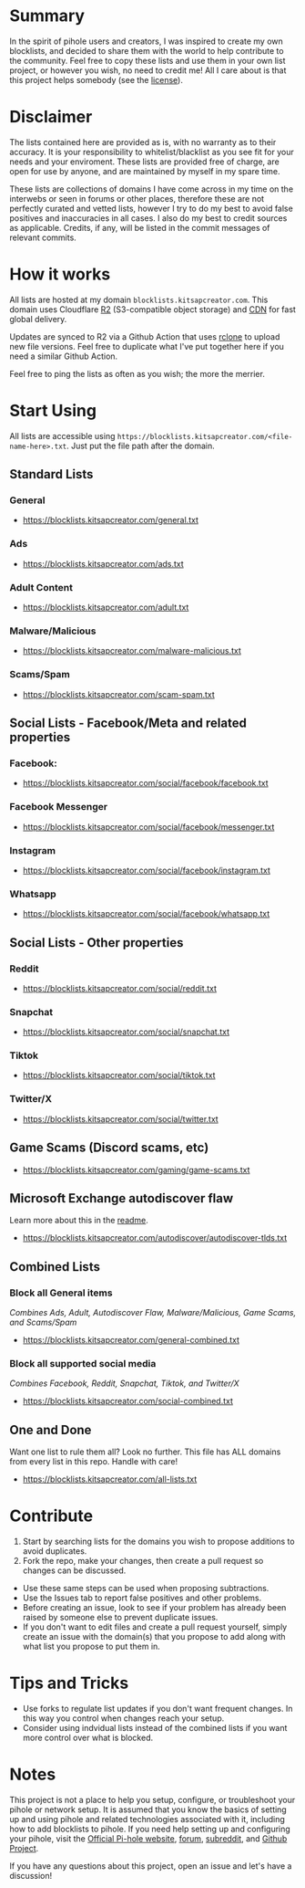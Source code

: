 # Summary

In the spirit of pihole users and creators, I was inspired to create my own blocklists, and decided to share them with the world to help contribute to the community. Feel free to copy these lists and use them in your own list project, or however you wish, no need to credit me! All I care about is that this project helps somebody (see the [license](/LICENSE)).

# Disclaimer

The lists contained here are provided as is, with no warranty as to their accuracy. It is your responsibility to whitelist/blacklist as you see fit for your needs and your enviroment. These lists are provided free of charge, are open for use by anyone, and are maintained by myself in my spare time.

These lists are collections of domains I have come across in my time on the interwebs or seen in forums or other places, therefore these are not perfectly curated and vetted lists, however I try to do my best to avoid false positives and inaccuracies in all cases. I also do my best to credit sources as applicable. Credits, if any, will be listed in the commit messages of relevant commits.

# How it works

All lists are hosted at my domain `blocklists.kitsapcreator.com`. This domain uses Cloudflare [R2](https://www.cloudflare.com/products/r2/) (S3-compatible object storage) and [CDN](https://www.cloudflare.com/cdn/) for fast global delivery.

Updates are synced to R2 via a Github Action that uses [rclone](https://rclone.org/) to upload new file versions. Feel free to duplicate what I've put together here if you need a similar Github Action.

Feel free to ping the lists as often as you wish; the more the merrier.

# Start Using

All lists are accessible using `https://blocklists.kitsapcreator.com/<file-name-here>.txt`. Just put the file path after the domain.

## Standard Lists

### General

- https://blocklists.kitsapcreator.com/general.txt

### Ads

- https://blocklists.kitsapcreator.com/ads.txt

### Adult Content

- https://blocklists.kitsapcreator.com/adult.txt

### Malware/Malicious

- https://blocklists.kitsapcreator.com/malware-malicious.txt

### Scams/Spam

- https://blocklists.kitsapcreator.com/scam-spam.txt

## Social Lists - Facebook/Meta and related properties

### Facebook:

- https://blocklists.kitsapcreator.com/social/facebook/facebook.txt

### Facebook Messenger

- https://blocklists.kitsapcreator.com/social/facebook/messenger.txt

### Instagram

- https://blocklists.kitsapcreator.com/social/facebook/instagram.txt

### Whatsapp

- https://blocklists.kitsapcreator.com/social/facebook/whatsapp.txt

## Social Lists - Other properties

### Reddit

- https://blocklists.kitsapcreator.com/social/reddit.txt

### Snapchat

- https://blocklists.kitsapcreator.com/social/snapchat.txt

### Tiktok

- https://blocklists.kitsapcreator.com/social/tiktok.txt

### Twitter/X

- https://blocklists.kitsapcreator.com/social/twitter.txt

## Game Scams (Discord scams, etc)

- https://blocklists.kitsapcreator.com/gaming/game-scams.txt

## Microsoft Exchange autodiscover flaw

Learn more about this in the [readme](autodiscover/readme.md).

- https://blocklists.kitsapcreator.com/autodiscover/autodiscover-tlds.txt

## Combined Lists

### Block all General items

_Combines Ads, Adult, Autodiscover Flaw, Malware/Malicious, Game Scams, and Scams/Spam_

- https://blocklists.kitsapcreator.com/general-combined.txt

### Block all supported social media

_Combines Facebook, Reddit, Snapchat, Tiktok, and Twitter/X_

- https://blocklists.kitsapcreator.com/social-combined.txt

## One and Done

Want one list to rule them all? Look no further. This file has ALL domains from every list in this repo. Handle with care!

- https://blocklists.kitsapcreator.com/all-lists.txt

# Contribute

1. Start by searching lists for the domains you wish to propose additions to avoid duplicates.
2. Fork the repo, make your changes, then create a pull request so changes can be discussed.

- Use these same steps can be used when proposing subtractions.
- Use the Issues tab to report false positives and other problems.
- Before creating an issue, look to see if your problem has already been raised by someone else to prevent duplicate issues.
- If you don't want to edit files and create a pull request yourself, simply create an issue with the domain(s) that you propose to add along with what list you propose to put them in.

# Tips and Tricks

- Use forks to regulate list updates if you don't want frequent changes. In this way you control when changes reach your setup.
- Consider using indvidual lists instead of the combined lists if you want more control over what is blocked.

# Notes

This project is not a place to help you setup, configure, or troubleshoot your pihole or network setup. It is assumed that you know the basics of setting up and using pihole and related technologies associated with it, including how to add blocklists to pihole. If you need help setting up and configuring your pihole, visit the [Official Pi-hole website](https://pi-hole.net/), [forum](https://discourse.pi-hole.net/), [subreddit](https://www.reddit.com/r/pihole/), and [Github Project](https://github.com/pi-hole/pi-hole).

If you have any questions about this project, open an issue and let's have a discussion!
